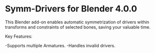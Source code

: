 # Symm-Drivers for Blender 4.0.0
This Blender add-on enables automatic symmetrization of drivers within transforms and constraints of selected bones, saving your valuable time.

Key Features:

-Supports multiple Armatures.
-Handles invalid drivers.
